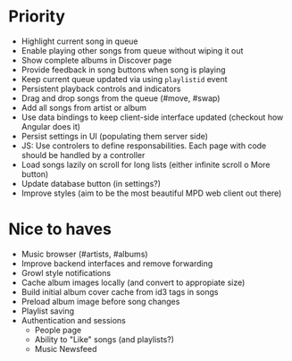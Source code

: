 Priority
========

 * Highlight current song in queue
 * Enable playing other songs from queue without wiping it out
 * Show complete albums in Discover page
 * Provide feedback in song buttons when song is playing
 * Keep current queue updated via using `playlistid` event
 * Persistent playback controls and indicators
 * Drag and drop songs from the queue (#move, #swap)
 * Add all songs from artist or album
 * Use data bindings to keep client-side interface updated (checkout how Angular does it)
 * Persist settings in UI (populating them server side)
 * JS: Use controlers to define responsabilities. Each page with code should be handled by a controller
 * Load songs lazily on scroll for long lists (either infinite scroll o More button)
 * Update database button (in settings?)
 * Improve styles (aim to be the most beautiful MPD web client out there)

Nice to haves
=============

 * Music browser (#artists, #albums)
 * Improve backend interfaces and remove forwarding
 * Growl style notifications
 * Cache album images locally (and convert to appropiate size)
 * Build initial album cover cache from id3 tags in songs
 * Preload album image before song changes
 * Playlist saving
 * Authentication and sessions
    * People page
    * Ability to "Like" songs (and playlists?)
    * Music Newsfeed
